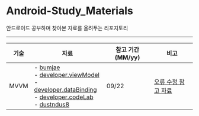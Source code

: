 # Android-Study_Materials
안드로이드 공부하며 찾아본 자료를 올려두는 리포지토리

---

| 기술 | 자료 | 참고 기간(MM/yy) | 비고 |
| -- | -- | -- | --|
| MVVM |- [bumjae](https://bumjae.tistory.com/47) <br/> - [developer.viewModel](https://developer.android.com/topic/libraries/architecture/viewmodel)<br/>- [developer.dataBinding](https://developer.android.com/topic/libraries/data-binding)<br/>- [developer.codeLab](https://developer.android.com/codelabs/android-databinding#0)<br/>- [dustndus8](https://codechacha.com/ko/android-jetpack-create-viewmodel/)| 09/22 | [오류 수정 참고 자료](https://velog.io/@dustndus8/%EC%95%88%EB%93%9C%EB%A1%9C%EC%9D%B4%EB%93%9CAndroidKotlin-by-viewModels-%EC%82%AC%EC%9A%A9%ED%95%98%EA%B8%B0) |
